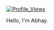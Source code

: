 
[![Profile_Views](http://hits.dwyl.com/abhaykumartomer/abhaykumartomer.github.io.svg)](http://hits.dwyl.com/abhaykumartomer/abhaykumartomer.github.io)

Hello, I'm Abhay.

